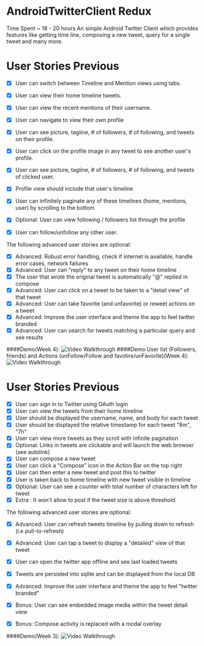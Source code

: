 AndroidTwitterClient Redux
====================
Time Spent ~ 18 - 20 hours
An simple Android Twitter Client which provides features like getting time line, composing
a new tweet, query for a single tweet and many more.

User Stories Previous
====================

* [x] User can switch between Timeline and Mention views using tabs.
* [x] User can view their home timeline tweets.
* [x] User can view the recent mentions of their username.
* [x] User can navigate to view their own profile
* [x] User can see picture, tagline, # of followers, # of following, and tweets on their profile.
* [x] User can click on the profile image in any tweet to see another user's profile.
* [x] User can see picture, tagline, # of followers, # of following, and tweets of clicked user.
* [x] Profile view should include that user's timeline
* [x] User can infinitely paginate any of these timelines (home, mentions, user) by scrolling to the bottom
* [x] Optional: User can view following / followers list through the profile
* [x] User can follow/unfollow any other user.


The following advanced user stories are optional:

* [x] Advanced: Robust error handling, check if internet is available, handle error cases, network failures
* [x] Advanced: User can "reply" to any tweet on their home timeline
* [x] The user that wrote the original tweet is automatically "@" replied in compose
* [x] Advanced: User can click on a tweet to be taken to a "detail view" of that tweet
* [x] Advanced: User can take favorite (and unfavorite) or reweet actions on a tweet
* [x] Advanced: Improve the user interface and theme the app to feel twitter branded
* [x] Advanced: User can search for tweets matching a particular query and see results

####Demo(Week 4):
![Video Walkthrough](Demo.gif)
####Demo User list (Followers, friends) and Actions (unFollow/Follow and favotire/unFavorite)(Week 4):
![Video Walkthrough](Demo_People.gif)

User Stories Previous
====================

* [x] User can sign in to Twitter using OAuth login
* [x] User can view the tweets from their home timeline
* [x] User should be displayed the username, name, and body for each tweet
* [x] User should be displayed the relative timestamp for each tweet "8m", "7h"
* [x] User can view more tweets as they scroll with infinite pagination
* [x] Optional: Links in tweets are clickable and will launch the web browser (see autolink)
* [x] User can compose a new tweet
* [x] User can click a “Compose” icon in the Action Bar on the top right
* [x] User can then enter a new tweet and post this to twitter
* [x] User is taken back to home timeline with new tweet visible in timeline
* [x] Optional: User can see a counter with total number of characters left for tweet
* [x] Extra : It won't allow to post if the tweet size is above threshold.

The following advanced user stories are optional:

* [x] Advanced: User can refresh tweets timeline by pulling down to refresh (i.e pull-to-refresh)
* [x] Advanced: User can tap a tweet to display a "detailed" view of that tweet
* [x] User can open the twitter app offline and see last loaded tweets
* [x] Tweets are persisted into sqlite and can be displayed from the local DB
* [x] Advanced: Improve the user interface and theme the app to feel "twitter branded"
* [x] Bonus: User can see embedded image media within the tweet detail view
* [x] Bonus: Compose activity is replaced with a modal overlay


####Demo(Week 3):
![Video Walkthrough](Demo_Previous.gif)
